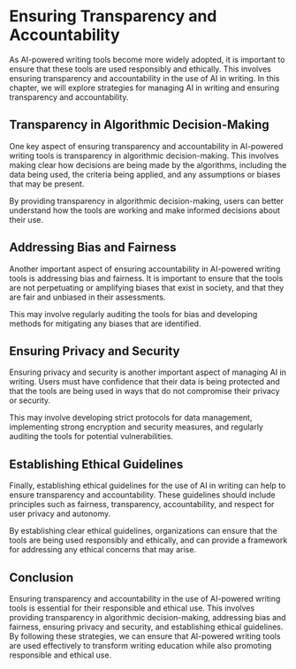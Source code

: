 Ensuring Transparency and Accountability
============================================================================

As AI-powered writing tools become more widely adopted, it is important to ensure that these tools are used responsibly and ethically. This involves ensuring transparency and accountability in the use of AI in writing. In this chapter, we will explore strategies for managing AI in writing and ensuring transparency and accountability.

Transparency in Algorithmic Decision-Making
-------------------------------------------

One key aspect of ensuring transparency and accountability in AI-powered writing tools is transparency in algorithmic decision-making. This involves making clear how decisions are being made by the algorithms, including the data being used, the criteria being applied, and any assumptions or biases that may be present.

By providing transparency in algorithmic decision-making, users can better understand how the tools are working and make informed decisions about their use.

Addressing Bias and Fairness
----------------------------

Another important aspect of ensuring accountability in AI-powered writing tools is addressing bias and fairness. It is important to ensure that the tools are not perpetuating or amplifying biases that exist in society, and that they are fair and unbiased in their assessments.

This may involve regularly auditing the tools for bias and developing methods for mitigating any biases that are identified.

Ensuring Privacy and Security
-----------------------------

Ensuring privacy and security is another important aspect of managing AI in writing. Users must have confidence that their data is being protected and that the tools are being used in ways that do not compromise their privacy or security.

This may involve developing strict protocols for data management, implementing strong encryption and security measures, and regularly auditing the tools for potential vulnerabilities.

Establishing Ethical Guidelines
-------------------------------

Finally, establishing ethical guidelines for the use of AI in writing can help to ensure transparency and accountability. These guidelines should include principles such as fairness, transparency, accountability, and respect for user privacy and autonomy.

By establishing clear ethical guidelines, organizations can ensure that the tools are being used responsibly and ethically, and can provide a framework for addressing any ethical concerns that may arise.

Conclusion
----------

Ensuring transparency and accountability in the use of AI-powered writing tools is essential for their responsible and ethical use. This involves providing transparency in algorithmic decision-making, addressing bias and fairness, ensuring privacy and security, and establishing ethical guidelines. By following these strategies, we can ensure that AI-powered writing tools are used effectively to transform writing education while also promoting responsible and ethical use.
